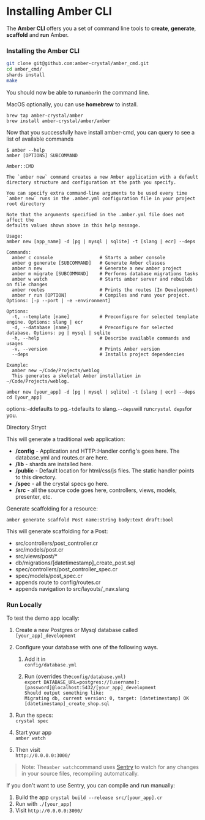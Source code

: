 # Installing Amber CLI

The **Amber CLI** offers you a set of command line tools to **create**, **generate**, **scaffold** and **run** Amber.

### Installing the Amber CLI

```bash
git clone git@github.com:amber-crystal/amber_cmd.git
cd amber_cmd/
shards install
make
```

You should now be able to run`amber`in the command line.

MacOS optionally, you can use **homebrew** to install.

```
brew tap amber-crystal/amber
brew install amber-crystal/amber/amber
```

Now that you successfully have install amber-cmd, you can query to see a list of available commands

    $ amber --help
    amber [OPTIONS] SUBCOMMAND

    Amber::CMD

    The `amber new` command creates a new Amber application with a default
    directory structure and configuration at the path you specify.

    You can specify extra command-line arguments to be used every time
    `amber new` runs in the .amber.yml configuration file in your project 
    root directory

    Note that the arguments specified in the .amber.yml file does not affect the
    defaults values shown above in this help message.

    Usage:
    amber new [app_name] -d [pg | mysql | sqlite] -t [slang | ecr] --deps 

    Commands:
      amber c console                 # Starts a amber console   
      amber g generate [SUBCOMMAND]   # Generate Amber classes
      amber n new                     # Generate a new amber project
      amber m migrate [SUBCOMMAND]    # Performs database migrations tasks
      amber w watch                   # Starts amber server and rebuilds on file changes
      amber routes                    # Prints the routes (In Development)
      amber r run [OPTION]            # Compiles and runs your project. Options: [-p --port | -e -environment]

    Options:
      -t, --template [name]           # Preconfigure for selected template engine. Options: slang | ecr 
      -d, --database [name]           # Preconfigure for selected database. Options: pg | mysql | sqlite
      -h, --help                      # Describe available commands and usages
      -v, --version                   # Prints Amber version
      --deps                          # Installs project dependencies

    Example:
      amber new ~/Code/Projects/weblog
      This generates a skeletal Amber installation in ~/Code/Projects/weblog.

```
amber new [your_app] -d [pg | mysql | sqlite] -t [slang | ecr] --deps 
cd [your_app]
```

options:`-d`defaults to pg.`-t`defaults to slang.`--deps`will run`crystal deps`for you.

Directory Stryct

This will generate a traditional web application:

* **/config** - Application and HTTP::Handler config's goes here. The database.yml and routes.cr are here.
* **/lib** - shards are installed here.
* **/public** - Default location for html/css/js files. The static handler points to this directory.
* **/spec** - all the crystal specs go here.
* **/src** - all the source code goes here, controllers, views, models, presenter, etc.

Generate scaffolding for a resource:

```
amber generate scaffold Post name:string body:text draft:bool
```

This will generate scaffolding for a Post:

* src/controllers/post\_controller.cr
* src/models/post.cr
* src/views/post/\*
* db/migrations/\[datetimestamp\]\_create\_post.sql
* spec/controllers/post\_controller\_spec.cr
* spec/models/post\_spec.cr
* appends route to config/routes.cr
* appends navigation to src/layouts/\_nav.slang

### Run Locally

To test the demo app locally:

1. Create a new Postgres or Mysql database called
   `[your_app]_development`
2. Configure your database with one of the following ways.

   1. Add it in  
      `config/database.yml`

   2. Run \(overrides the`config/database.yml)`  
      `export DATABASE_URL=postgres://[username]:[password]@localhost:5432/[your_app]_development                    
      Should output something like:`  
      `Migrating db, current version: 0, target: [datetimestamp] OK [datetimestamp]_create_shop.sql`

3. Run the specs:  
   `crystal spec`

4. Start your app  
   `amber watch`

5. Then visit  
   `http://0.0.0.0:3000/`

> Note: The`amber watch`command uses [Sentry](https://github.com/samueleaton/sentry) to watch for any changes in your source files, recompiling automatically.

If you don't want to use Sentry, you can compile and run manually:

1. Build the app
   `crystal build --release src/[your_app].cr`
2. Run with
   `./[your_app]`
3. Visit
   `http://0.0.0.0:3000/`



